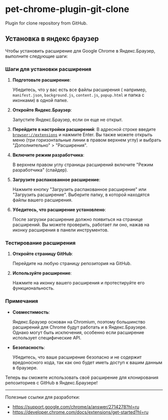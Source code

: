 # pet-chrome-plugin-git-clone

Plugin for clone repository from GitHub.

## Установка в яндекс браузер

Чтобы установить расширение для Google Chrome в Яндекс.Браузер, выполните следующие шаги:

### Шаги для установки расширения

1. **Подготовьте расширение**:

   Убедитесь, что у вас есть все файлы расширения (
   например, `manifest.json`, `background.js`, `content.js`, `popup.html` и папка с иконками) в одной папке.

2. **Откройте Яндекс.Браузер**:

   Запустите Яндекс.Браузер, если он еще не открыт.

3. **Перейдите в настройки расширений**:
   В адресной строке введите <a href="http://browser://extensions/" target="_blank">`browser://extensions`</a> и нажмите Enter.
   Вы также можете открыть меню (три горизонтальные линии в правом верхнем углу) и выбрать "Дополнительно" > "Расширения".

4. **Включите режим разработчика**:

   В верхнем правом углу страницы расширений включите "Режим разработчика" (слайдер).

5. **Загрузите распакованное расширение**:

   Нажмите кнопку "Загрузить распакованное расширение" или "Загрузить расширение". Выберите папку, в которой находятся
   файлы вашего расширения.

6. **Убедитесь, что расширение установлено**:

   После загрузки расширение должно появиться на странице расширений. Вы можете проверить, работает ли оно, нажав на
   иконку расширения в панели инструментов.

### Тестирование расширения

1. **Откройте страницу GitHub**:

   Перейдите на любую страницу репозитория на GitHub.

2. **Используйте расширение**:

   Нажмите на иконку вашего расширения и протестируйте его функциональность.

### Примечания

- **Совместимость**: 
  
  Яндекс.Браузер основан на Chromium, поэтому большинство расширений для Chrome будут работать и в
  Яндекс.Браузере. Однако могут быть исключения, особенно если расширение использует специфические API.
- **Безопасность**:

  Убедитесь, что ваше расширение безопасно и не содержит вредоносного кода, так как оно будет иметь
  доступ к вашим данным в браузере.

Теперь вы сможете использовать своё расширение для клонирования репозиториев с GitHub в Яндекс.Браузере!

---
Полезные ссылки для разработки:

- https://support.google.com/chrome/a/answer/2714278?hl=ru
- https://developer.chrome.com/docs/extensions/get-started?hl=ru
